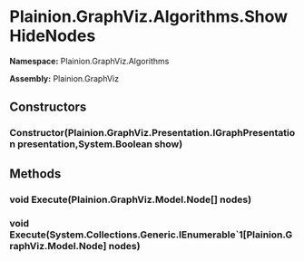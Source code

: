 
# Plainion.GraphViz.Algorithms.ShowHideNodes

**Namespace:** Plainion.GraphViz.Algorithms

**Assembly:** Plainion.GraphViz


## Constructors

### Constructor(Plainion.GraphViz.Presentation.IGraphPresentation presentation,System.Boolean show)


## Methods

### void Execute(Plainion.GraphViz.Model.Node[] nodes)

### void Execute(System.Collections.Generic.IEnumerable`1[Plainion.GraphViz.Model.Node] nodes)
